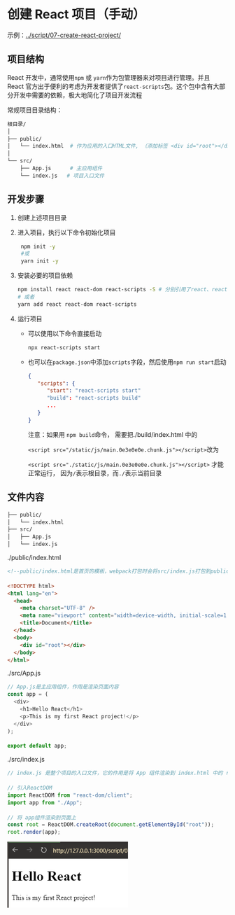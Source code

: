 # 创建 React 项目（手动）

示例：[../script/07-create-react-project/](../script/07-create-react-project/)

## 项目结构

React 开发中，通常使用`npm` 或 `yarn`作为包管理器来对项目进行管理。并且 React 官方出于便利的考虑为开发者提供了`react-scripts`包。这个包中含有大部分开发中需要的依赖，极大地简化了项目开发流程

常规项目目录结构：

```sh
根目录/
│
├── public/
│   └── index.html  # 作为应用的入口HTML文件, （添加标签 <div id="root"></div>）
│
└── src/
    ├── App.js      # 主应用组件
    └── index.js   # 项目入口文件
```

## 开发步骤

1. 创建上述项目目录
2. 进入项目，执行以下命令初始化项目
   ```sh
    npm init -y
    #或
    yarn init -y
   ```
3. 安装必要的项目依赖
   ```sh
   npm install react react-dom react-scripts -S # 分别引用了react、react-dom、react-scripts 三个包
   # 或者
   yarn add react react-dom react-scripts
   ```
4. 运行项目

   - 可以使用以下命令直接启动
     ```sh
     npx react-scripts start
     ```
   - 也可以在`package.json`中添加`scripts`字段，然后使用`npm run start`启动

     ```json
     {
        "scripts": {
           "start": "react-scripts start"
           "build": "react-scripts build"
           ...
        }
     }
     ```

     注意：如果用 `npm build`命令， 需要把./build/index.html 中的

     `<script src="/static/js/main.0e3e0e0e.chunk.js"></script>`改为

     `<script src="./static/js/main.0e3e0e0e.chunk.js"></script>` 才能正常运行，
     因为`/`表示根目录，而`./`表示当前目录

## 文件内容

```sh
├── public/
│   └── index.html
├── src/
│   ├── App.js
│   └── index.js
```

./public/index.html

```html
<!--public/index.html是首页的模板，webpack打包时会将src/index.js打包到public/index.html中的root标签中 -->

<!DOCTYPE html>
<html lang="en">
  <head>
    <meta charset="UTF-8" />
    <meta name="viewport" content="width=device-width, initial-scale=1.0" />
    <title>Document</title>
  </head>
  <body>
    <div id="root"></div>
  </body>
</html>
```

./src/App.js

```js
// App.js是主应用组件，作用是渲染页面内容
const app = (
  <div>
    <h1>Hello React</h1>
    <p>This is my first React project!</p>
  </div>
);

export default app;
```

./src/index.js

```js
// index.js 是整个项目的入口文件，它的作用是将 App 组件渲染到 index.html 中的 root 节点上

// 引入ReactDOM
import ReactDOM from "react-dom/client";
import app from "./App";

// 将 app组件渲染到页面上
const root = ReactDOM.createRoot(document.getElementById("root"));
root.render(app);
```

![](./image/07-react-project-screenshot.png)
